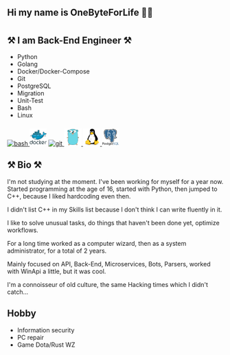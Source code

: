 ## Hi my name is OneByteForLife 👋🏻

#

## ⚒ I am Back-End Engineer ⚒
- Python 
- Golang
- Docker/Docker-Compose
- Git
- PostgreSQL
- Migration
- Unit-Test
- Bash
- Linux

<h3 align="left"></h3>
<p align="left"> <a href="https://www.gnu.org/software/bash/" target="_blank" rel="noreferrer"> <img src="https://www.vectorlogo.zone/logos/gnu_bash/gnu_bash-icon.svg" alt="bash" width="40" height="40"/> </a> <img src="https://raw.githubusercontent.com/devicons/devicon/master/icons/docker/docker-original-wordmark.svg" alt="docker" width="40" height="40"/> </a> <a href="https://git-scm.com/" target="_blank" rel="noreferrer"> <img src="https://www.vectorlogo.zone/logos/git-scm/git-scm-icon.svg" alt="git" width="40" height="40"/> </a> <a href="https://golang.org" target="_blank" rel="noreferrer"> <img src="https://raw.githubusercontent.com/devicons/devicon/master/icons/go/go-original.svg" alt="go" width="40" height="40"/> </a> <a href="https://www.w3.org/html/" target="_blank" rel="noreferrer"> </a> <a href="https://www.linux.org/" target="_blank" rel="noreferrer"> <img src="https://raw.githubusercontent.com/devicons/devicon/master/icons/linux/linux-original.svg" alt="linux" width="40" height="40"/> </a> <a href="https://www.postgresql.org" target="_blank" rel="noreferrer"> <img src="https://raw.githubusercontent.com/devicons/devicon/master/icons/postgresql/postgresql-original-wordmark.svg" alt="postgresql" width="40" height="40"/> </a></p>



## ⚒ Bio ⚒

 I'm not studying at the moment. I've been working for myself for a year now. Started programming at the age of 16, started with Python, then jumped to C++, because I liked hardcoding even then. 

 I didn't list C++ in my Skills list because I don't think I can write fluently in it. 

 I like to solve unusual tasks, do things that haven't been done yet, optimize workflows.

 For a long time worked as a computer wizard, then as a system administrator, for a total of 2 years.

 Mainly focused on API, Back-End, Microservices, Bots, Parsers, worked with WinApi a little, but it was cool.

 I'm a connoisseur of old culture, the same Hacking times which I didn't catch... 

## Hobby
- Information security
- PC repair
- Game Dota/Rust WZ
